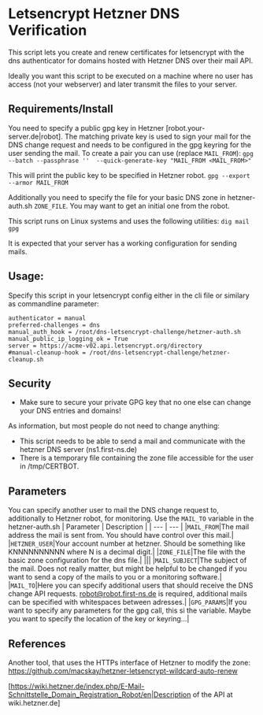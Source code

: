 Letsencrypt Hetzner DNS Verification
== 
This script lets you create and renew certificates for letsencrypt with the dns authenticator for domains hosted with Hetzner DNS over their mail API.

Ideally you want this script to be executed on a machine where no user has access (not your webserver) and later transmit the files to your server.

## Requirements/Install
You need to specify a public gpg key in Hetzner [robot.your-server.de|robot]. The matching private key is used to sign your mail for the DNS change request and needs to be configured in the gpg keyring for the user sending the mail.
To create a pair you can use (replace `MAIL_FROM`):
`gpg --batch --passphrase ''  --quick-generate-key "MAIL_FROM <MAIL_FROM>"`

This will print the public key to be specified in Hetzner robot.
`gpg --export --armor MAIL_FROM`

Additionally you need to specify the file for your basic DNS zone in hetzner-auth.sh `ZONE_FILE`. You may want to get an initial one from the robot. 

This script runs on Linux systems and uses the following utilities:
`dig mail gpg`

It is expected that your server has a working configuration for sending mails.

## Usage:
Specify this script in your letsencrypt config either in the cli file or similary as commandline parameter:
```
authenticator = manual
preferred-challenges = dns
manual_auth_hook = /root/dns-letsencrypt-challenge/hetzner-auth.sh
manual_public_ip_logging_ok = True
server = https://acme-v02.api.letsencrypt.org/directory
#manual-cleanup-hook = /root/dns-letsencrypt-challenge/hetzner-cleanup.sh
```

## Security
* Make sure to secure your private GPG key that no one else can change your DNS entries and domains!

As information, but most people do not need to change anything:
* This script needs to be able to send a mail and communicate with the hetzner DNS server (ns1.first-ns.de)
* There is a temporary file containing the zone file accessible for the user in /tmp/CERTBOT.

## Parameters
You can specify another user to mail the DNS change request to, additionally to Hetzner robot, for monitoring. Use the `MAIL_TO` variable in the hetzner-auth.sh
| Parameter | Description |
| --- | --- |
|`MAIL_FROM`|The mail address the mail is sent from. You should have control over this mail.|
|`HETZNER_USER`|Your account number at hetzner. Should be something like KNNNNNNNNNN where N is a decimal digit.|
|`ZONE_FILE`|The file with the basic zone configuration for the dns file.|
|||
|`MAIL_SUBJECT`|The subject of the mail. Does not really matter, but might be helpful to be changed if you want to send a copy of the mails to you or a monitoring software.|
|`MAIL_TO`|Here you can specify additional users that should receive the DNS change API requests. robot@robot.first-ns.de is required, additional mails can be specified with whitespaces between adresses.|
|`GPG_PARAMS`|If you want to specify any parameters for the gpg call, this si the variable. Maybe you want to specify the location of the key or keyring...|

## References
Another tool, that uses the HTTPs interface of Hetzner to modify the zone: https://github.com/macskay/hetzner-letsencrypt-wildcard-auto-renew 

[https://wiki.hetzner.de/index.php/E-Mail-Schnittstelle_Domain_Registration_Robot/en|Description of the API at wiki.hetzner.de]
